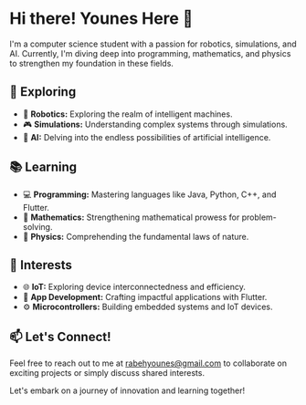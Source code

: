 # Hi there! Younes Here 👋

I'm a computer science student with a passion for robotics, simulations, and AI. Currently, I'm diving deep into programming, mathematics, and physics to strengthen my foundation in these fields.

## 🌌 Exploring
- 🤖 **Robotics:** Exploring the realm of intelligent machines.
- 🎮 **Simulations:** Understanding complex systems through simulations.
- 🧠 **AI:** Delving into the endless possibilities of artificial intelligence.

## 📚 Learning
- 💻 **Programming:** Mastering languages like Java, Python, C++, and Flutter.
- 📐 **Mathematics:** Strengthening mathematical prowess for problem-solving.
- 🌌 **Physics:** Comprehending the fundamental laws of nature.

## 🚀 Interests
- 🌐 **IoT:** Exploring device interconnectedness and efficiency.
- 📱 **App Development:** Crafting impactful applications with Flutter.
- ⚙️ **Microcontrollers:** Building embedded systems and IoT devices.

## 📫 Let's Connect!
Feel free to reach out to me at [rabehyounes@gmail.com](mailto:rabehyounes@gmail.com) to collaborate on exciting projects or simply discuss shared interests.

Let's embark on a journey of innovation and learning together!

